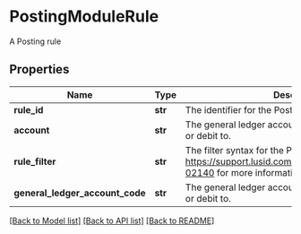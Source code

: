 # PostingModuleRule

A Posting rule

## Properties
Name | Type | Description | Notes
------------ | ------------- | ------------- | -------------
**rule_id** | **str** | The identifier for the Posting Rule. | 
**account** | **str** | The general ledger account to post the Activity credit or debit to. | [optional] 
**rule_filter** | **str** | The filter syntax for the Posting Rule. See https://support.lusid.com/knowledgebase/article/KA-02140 for more information on filter syntax. | 
**general_ledger_account_code** | **str** | The general ledger account to post the Activity credit or debit to. | [optional] 

[[Back to Model list]](../README.md#documentation-for-models) [[Back to API list]](../README.md#documentation-for-api-endpoints) [[Back to README]](../README.md)


